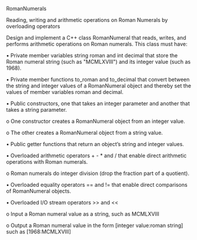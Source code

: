 RomanNumerals  

Reading, writing and arithmetic operations on Roman Numerals by overloading operators  

Design and implement a C++ class RomanNumeral that reads, writes, and performs arithmetic operations on Roman numerals. This class must have:  

• Private member variables string roman and int decimal that store the Roman numeral string (such as "MCMLXVIII") and its integer value (such as 1968).  

• Private member functions to_roman and to_decimal that convert between the string and integer values of a RomanNumeral object and thereby set the values of member variables roman and decimal.  

• Public constructors, one that takes an integer parameter and another that takes a string parameter.  

o One constructor creates a RomanNumeral object from an integer value.  

o The other creates a RomanNumeral object from a string value.  

• Public getter functions that return an object’s string and integer values.  

• Overloaded arithmetic operators + - * and / that enable direct arithmetic operations with Roman numerals.  
 
o Roman numerals do integer division (drop the fraction part of a quotient).  

• Overloaded equality operators == and != that enable direct comparisons of RomanNumeral objects.  

• Overloaded I/O stream operators >> and <<  

o Input a Roman numeral value as a string, such as MCMLXVIII  

o Output a Roman numeral value in the form [integer value:roman string] such as [1968:MCMLXVIII]   
